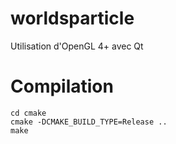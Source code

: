 # worldsparticle
Utilisation d'OpenGL 4+ avec Qt

# Compilation

```shell
cd cmake
cmake -DCMAKE_BUILD_TYPE=Release ..
make
```


